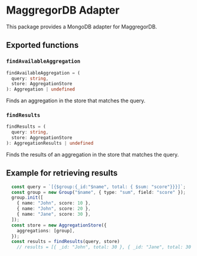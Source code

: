 # MaggregorDB Adapter

This package provides a MongoDB adapter for MaggregorDB.

## Exported functions

### `findAvailableAggregation`

```typescript
findAvailableAggregation = (
  query: string,
  store: AggregationStore
): Aggregation | undefined
```

Finds an aggregation in the store that matches the query.

### `findResults`

```typescript
findResults = (
  query: string,
  store: AggregationStore
): AggregationResults | undefined
```

Finds the results of an aggregation in the store that matches the query.

## Example for retrieving results

```typescript
  const query = `[{$group:{_id:"$name", total: { $sum: "score"}}}]`;
  const group = new Group("$name", { type: "sum", field: "score" });
  group.init([
    { name: "John", score: 10 },
    { name: "John", score: 20 },
    { name: "Jane", score: 30 },
  ]);
  const store = new AggregationStore({
    aggregations: [group],
  });
  const results = findResults(query, store)
    // results = [{ _id: "John", total: 30 }, { _id: "Jane", total: 30 }]
```
